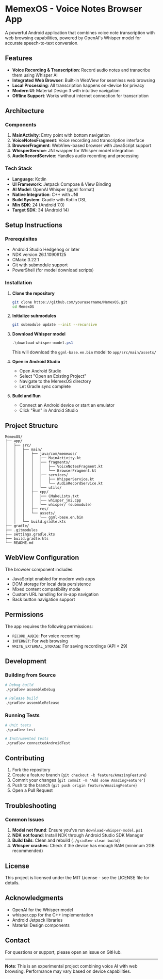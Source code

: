 # MemexOS - Voice Notes Browser App

A powerful Android application that combines voice note transcription with web browsing capabilities, powered by OpenAI's Whisper model for accurate speech-to-text conversion.

## Features

- **Voice Recording & Transcription**: Record audio notes and transcribe them using Whisper AI
- **Integrated Web Browser**: Built-in WebView for seamless web browsing
- **Local Processing**: All transcription happens on-device for privacy
- **Modern UI**: Material Design 3 with intuitive navigation
- **Offline Support**: Works without internet connection for transcription

## Architecture

### Components

1. **MainActivity**: Entry point with bottom navigation
2. **VoiceNotesFragment**: Voice recording and transcription interface
3. **BrowserFragment**: WebView-based browser with JavaScript support
4. **WhisperService**: JNI wrapper for Whisper model integration
5. **AudioRecordService**: Handles audio recording and processing

### Tech Stack

- **Language**: Kotlin
- **UI Framework**: Jetpack Compose & View Binding
- **AI Model**: OpenAI Whisper (ggml format)
- **Native Integration**: C++ with JNI
- **Build System**: Gradle with Kotlin DSL
- **Min SDK**: 24 (Android 7.0)
- **Target SDK**: 34 (Android 14)

## Setup Instructions

### Prerequisites

- Android Studio Hedgehog or later
- NDK version 26.1.10909125
- CMake 3.22.1
- Git with submodule support
- PowerShell (for model download scripts)

### Installation

1. **Clone the repository**
   ```bash
   git clone https://github.com/yourusername/MemexOS.git
   cd MemexOS
   ```

2. **Initialize submodules**
   ```bash
   git submodule update --init --recursive
   ```

3. **Download Whisper model**
   ```powershell
   .\download-whisper-model.ps1
   ```
   This will download the `ggml-base.en.bin` model to `app/src/main/assets/`

4. **Open in Android Studio**
   - Open Android Studio
   - Select "Open an Existing Project"
   - Navigate to the MemexOS directory
   - Let Gradle sync complete

5. **Build and Run**
   - Connect an Android device or start an emulator
   - Click "Run" in Android Studio

## Project Structure

```
MemexOS/
├── app/
│   ├── src/
│   │   ├── main/
│   │   │   ├── java/com/memexos/
│   │   │   │   ├── MainActivity.kt
│   │   │   │   ├── fragments/
│   │   │   │   │   ├── VoiceNotesFragment.kt
│   │   │   │   │   └── BrowserFragment.kt
│   │   │   │   ├── services/
│   │   │   │   │   ├── WhisperService.kt
│   │   │   │   │   └── AudioRecordService.kt
│   │   │   │   └── utils/
│   │   │   ├── cpp/
│   │   │   │   ├── CMakeLists.txt
│   │   │   │   ├── whisper_jni.cpp
│   │   │   │   └── whisper/ (submodule)
│   │   │   ├── res/
│   │   │   └── assets/
│   │   │       └── ggml-base.en.bin
│   │   └── build.gradle.kts
├── gradle/
├── .gitmodules
├── settings.gradle.kts
├── build.gradle.kts
└── README.md
```

## WebView Configuration

The browser component includes:
- JavaScript enabled for modern web apps
- DOM storage for local data persistence
- Mixed content compatibility mode
- Custom URL handling for in-app navigation
- Back button navigation support

## Permissions

The app requires the following permissions:
- `RECORD_AUDIO`: For voice recording
- `INTERNET`: For web browsing
- `WRITE_EXTERNAL_STORAGE`: For saving recordings (API < 29)

## Development

### Building from Source

```bash
# Debug build
./gradlew assembleDebug

# Release build
./gradlew assembleRelease
```

### Running Tests

```bash
# Unit tests
./gradlew test

# Instrumented tests
./gradlew connectedAndroidTest
```

## Contributing

1. Fork the repository
2. Create a feature branch (`git checkout -b feature/AmazingFeature`)
3. Commit your changes (`git commit -m 'Add some AmazingFeature'`)
4. Push to the branch (`git push origin feature/AmazingFeature`)
5. Open a Pull Request

## Troubleshooting

### Common Issues

1. **Model not found**: Ensure you've run `download-whisper-model.ps1`
2. **NDK not found**: Install NDK through Android Studio SDK Manager
3. **Build fails**: Clean and rebuild (`./gradlew clean build`)
4. **Whisper crashes**: Check if the device has enough RAM (minimum 2GB recommended)

## License

This project is licensed under the MIT License - see the LICENSE file for details.

## Acknowledgments

- OpenAI for the Whisper model
- whisper.cpp for the C++ implementation
- Android Jetpack libraries
- Material Design components

## Contact

For questions or support, please open an issue on GitHub.

---

**Note**: This is an experimental project combining voice AI with web browsing. Performance may vary based on device capabilities.
